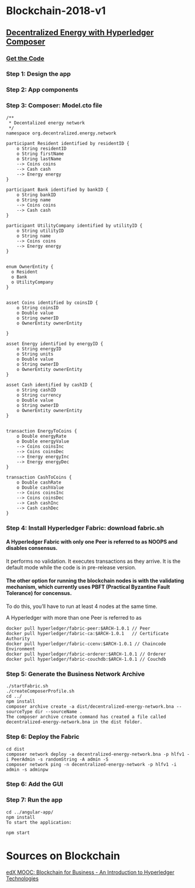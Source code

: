 # Blockchain-2018-v1

## [Decentralized Energy with Hyperledger Composer](https://developer.ibm.com/code/patterns/decentralized-energy-hyperledger-composer/)


### [Get the Code](https://github.com/IBM/Decentralized-Energy-Composer?cm_sp=IBMCode-_-decentralized-energy-hyperledger-composer-_-Get-the-Code)

### Step 1: Design the app

### Step 2: App components

### Step 3: Composer: Model.cto file

~~~
/**
 * Decentalized energy network
 */
namespace org.decentralized.energy.network

participant Resident identified by residentID {
    o String residentID
    o String firstName
    o String lastName
    --> Coins coins
    --> Cash cash
    --> Energy energy
}

participant Bank identified by bankID {
    o String bankID
    o String name
    --> Coins coins
    --> Cash cash
}

participant UtilityCompany identified by utilityID {
    o String utilityID
    o String name
    --> Coins coins
    --> Energy energy
}


enum OwnerEntity {
  o Resident
  o Bank
  o UtilityCompany
}


asset Coins identified by coinsID {
    o String coinsID
    o Double value
    o String ownerID
    o OwnerEntity ownerEntity
    
}

asset Energy identified by energyID {
    o String energyID
    o String units
    o Double value
    o String ownerID
    o OwnerEntity ownerEntity
} 

asset Cash identified by cashID {
    o String cashID
    o String currency
    o Double value
    o String ownerID
    o OwnerEntity ownerEntity
} 


transaction EnergyToCoins {
    o Double energyRate
    o Double energyValue       
    --> Coins coinsInc
    --> Coins coinsDec
    --> Energy energyInc
    --> Energy energyDec
}

transaction CashToCoins {
    o Double cashRate       
    o Double cashValue    
    --> Coins coinsInc
    --> Coins coinsDec
    --> Cash cashInc
    --> Cash cashDec
}
~~~

### Step 4: Install Hyperledger Fabric: download fabric.sh

#### A Hyperledger Fabric with only one Peer is referred to as NOOPS and disables consensus. 
It performs no validation. It executes transactions as they arrive.
It is the default mode while the code is in pre-release version.

#### The other option for running the blockchain nodes is with the validating mechanism, which currently uses PBFT (Practical Byzantine Fault Tolerance) for concensus.
To do this, you’ll have to run at least 4 nodes at the same time.


A Hyperledger with more than one Peer is referred to as 

~~~
docker pull hyperledger/fabric-peer:$ARCH-1.0.1 // Peer
docker pull hyperledger/fabric-ca:$ARCH-1.0.1   // Certificate Authority
docker pull hyperledger/fabric-ccenv:$ARCH-1.0.1 // Chaincode Environment
docker pull hyperledger/fabric-orderer:$ARCH-1.0.1 // Orderer
docker pull hyperledger/fabric-couchdb:$ARCH-1.0.1 // Couchdb
~~~

### Step 5: Generate the Business Network Archive
~~~
./startFabric.sh
./createComposerProfile.sh
cd ../
npm install
composer archive create -a dist/decentralized-energy-network.bna --sourceType dir --sourceName .
The composer archive create command has created a file called decentralized-energy-network.bna in the dist folder.
~~~

### Step 6: Deploy the Fabric

~~~
cd dist
composer network deploy -a decentralized-energy-network.bna -p hlfv1 -i PeerAdmin -s randomString -A admin -S
composer network ping -n decentralized-energy-network -p hlfv1 -i admin -s adminpw
~~~

### Step 6: Add the GUI

### Step 7: Run the app
~~~
cd ../angular-app/
npm install
To start the application:

npm start
~~~



# Sources on Blockchain



[edX MOOC: Blockchain for Business - An Introduction to Hyperledger Technologies](https://www.edx.org/course/blockchain-business-introduction-linuxfoundationx-lfs171x)
